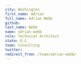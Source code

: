 ```yaml
---
city: Washington
first_name: Adrian
full_name: Adrian Webb
github: 
last_name: Webb
name: adrian-webb
role: Technical Architect
state: D.C.
team: Consulting
twitter: 
redirect_from: /team/adrian-webb/
---
```

